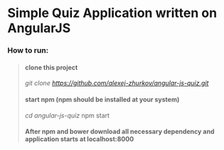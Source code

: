 # Simple Quiz Application written on AngularJS

### How to run:
>#### clone this project 
>_git clone https://github.com/alexej-zhurkov/angular-js-quiz.git_
>
>#### start npm (npm should be installed at your system)
>_cd angular-js-quiz_
>npm start
>
>#### After npm and bower download all necessary dependency and application starts at localhost:8000

